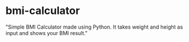 # bmi-calculator
"Simple BMI Calculator made using Python. It takes weight and height as input and shows your BMI result."
